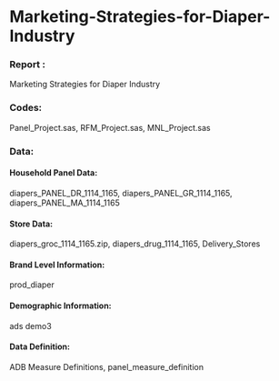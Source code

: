 # Marketing-Strategies-for-Diaper-Industry

### Report :
Marketing Strategies for Diaper Industry

### Codes:
Panel_Project.sas, RFM_Project.sas, MNL_Project.sas

### Data:
#### Household Panel Data: 
diapers_PANEL_DR_1114_1165, diapers_PANEL_GR_1114_1165, diapers_PANEL_MA_1114_1165

#### Store Data:
diapers_groc_1114_1165.zip, diapers_drug_1114_1165, Delivery_Stores

#### Brand Level Information:
prod_diaper

#### Demographic Information:
ads demo3

#### Data Definition:
ADB Measure Definitions, panel_measure_definition

